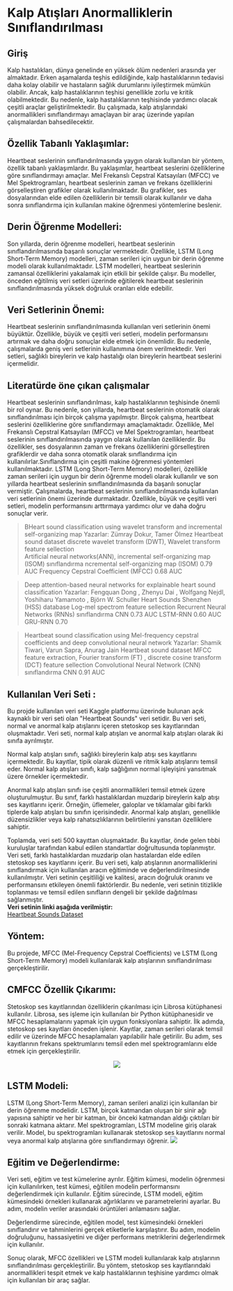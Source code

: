  # Kalp Atışları Anormalliklerin Sınıflandırılması
## Giriş
Kalp hastalıkları, dünya genelinde en yüksek ölüm nedenleri arasında yer almaktadır. Erken aşamalarda teşhis edildiğinde, kalp hastalıklarının tedavisi daha kolay olabilir ve hastaların sağlık durumlarını iyileştirmek mümkün olabilir. Ancak, kalp hastalıklarının teşhisi genellikle zorlu ve kritik olabilmektedir. Bu nedenle, kalp hastalıklarının teşhisinde yardımcı olacak çeşitli araçlar geliştirilmektedir. Bu çalışmada, kalp atışlarındaki anormallikleri sınıflandırmayı amaçlayan bir araç üzerinde yapılan çalışmalardan bahsedilecektir.

## Özellik Tabanlı Yaklaşımlar:
Heartbeat seslerinin sınıflandırılmasında yaygın olarak kullanılan bir yöntem, özellik tabanlı yaklaşımlardır. Bu yaklaşımlar, heartbeat seslerini özelliklerine göre sınıflandırmayı amaçlar. Mel Frekanslı Cepstral Katsayıları (MFCC) ve Mel Spektrogramları, heartbeat seslerinin zaman ve frekans özelliklerini görselleştiren grafikler olarak kullanılmaktadır. Bu grafikler, ses dosyalarından elde edilen özelliklerin bir temsili olarak kullanılır ve daha sonra sınıflandırma için kullanılan makine öğrenmesi yöntemlerine beslenir.
## Derin Öğrenme Modelleri:
Son yıllarda, derin öğrenme modelleri, heartbeat seslerinin sınıflandırılmasında başarılı sonuçlar vermektedir. Özellikle, LSTM (Long Short-Term Memory) modelleri, zaman serileri için uygun bir derin öğrenme modeli olarak kullanılmaktadır. LSTM modelleri, heartbeat seslerinin zamansal özelliklerini yakalamak için etkili bir şekilde çalışır. Bu modeller, önceden eğitilmiş veri setleri üzerinde eğitilerek heartbeat seslerinin sınıflandırılmasında yüksek doğruluk oranları elde edebilir.
## Veri Setlerinin Önemi:
Heartbeat seslerinin sınıflandırılmasında kullanılan veri setlerinin önemi büyüktür. Özellikle, büyük ve çeşitli veri setleri, modelin performansını artırmak ve daha doğru sonuçlar elde etmek için önemlidir. Bu nedenle, çalışmalarda geniş veri setlerinin kullanımına önem verilmektedir. Veri setleri, sağlıklı bireylerin ve kalp hastalığı olan bireylerin heartbeat seslerini içermelidir.
## Literatürde öne çıkan çalışmalar
Heartbeat seslerinin sınıflandırılması, kalp hastalıklarının teşhisinde önemli bir rol oynar. Bu nedenle, son yıllarda, heartbeat seslerinin otomatik olarak sınıflandırılması için birçok çalışma yapılmıştır. Birçok çalışma, heartbeat seslerini özelliklerine göre sınıflandırmayı amaçlamaktadır. Özellikle, Mel Frekanslı Cepstral Katsayıları (MFCC) ve Mel Spektrogramları, heartbeat seslerinin sınıflandırılmasında yaygın olarak kullanılan özelliklerdir. Bu özellikler, ses dosyalarının zaman ve frekans özelliklerini görselleştiren grafiklerdir ve daha sonra otomatik olarak sınıflandırma için kullanılırlar.Sınıflandırma için çeşitli makine öğrenmesi yöntemleri kullanılmaktadır. LSTM (Long Short-Term Memory) modelleri, özellikle zaman serileri için uygun bir derin öğrenme modeli olarak kullanılır ve son yıllarda heartbeat seslerinin sınıflandırılmasında da başarılı sonuçlar vermiştir. Çalışmalarda,  heartbeat seslerinin sınıflandırılmasında kullanılan veri setlerinin önemi üzerinde durmaktadır. Özellikle, büyük ve çeşitli veri setleri, modelin performansını arttırmaya yardımcı olur ve daha doğru sonuçlar verir.

> BHeart sound classification using wavelet transform and incremental self-organizing map
> Yazarlar: Zümray Dokur,  Tamer Ölmez
> Heartbeat sound dataset
> discrete wavelet transform (DWT), Wavelet transform feature sellection                         
> Artificial neural networks(ANN), incremental self-organizing map (ISOM) sınıflandırma
> ncremental self-organizing map (ISOM)  0.79 AUC
> Frequency Cepstral Coefficient (MFCC) 0.68 AUC

> Deep attention-based neural networks for explainable heart sound classification
> Yazarlar: Fengquan Dong , Zhenyu Dai , Wolfgang Nejdl, Yoshiharu Yamamoto , Björn W. Schuller 
> Heart Sounds Shenzhen (HSS) database 
>  Log-mel spectrom feature sellection Recurrent Neural Networks (RNNs) sınıflandırma
>  CNN 0.73 AUC
> LSTM-RNN 0.60 AUC
> GRU-RNN 0.70

> Heartbeat sound classification using Mel-frequency cepstral coefficients and deep convolutional neural network
> Yazarlar: Shamik Tiwari,  Varun Sapra, Anurag Jain
> Heartbeat sound dataset
> MFCC feature extraction, Fourier transform (FT) ,  discrete cosine transform (DCT) feature sellection
> Convolutional Neural Network (CNN) sınıflandırma
> CNN 0.91 AUC  

## Kullanılan Veri Seti :
Bu projde kullanılan veri seti Kaggle platformu üzerinde bulunan açık kaynaklı bir veri seti olan "Heartbeat Sounds" veri setidir. Bu veri seti, normal ve anormal kalp atışlarını içeren stetoskop ses kayıtlarından oluşmaktadır. Veri seti, normal kalp atışları ve anormal kalp atışları olarak iki sınıfa ayrılmıştır.

Normal kalp atışları sınıfı, sağlıklı bireylerin kalp atışı ses kayıtlarını içermektedir. Bu kayıtlar, tipik olarak düzenli ve ritmik kalp atışlarını temsil eder. Normal kalp atışları sınıfı, kalp sağlığının normal işleyişini yansıtmak üzere örnekler içermektedir.

Anormal kalp atışları sınıfı ise çeşitli anormallikleri temsil etmek üzere oluşturulmuştur. Bu sınıf, farklı hastalıklardan muzdarip bireylerin kalp atışı ses kayıtlarını içerir. Örneğin, üflemeler, galoplar ve tıklamalar gibi farklı tiplerde kalp atışları bu sınıfın içerisindedir. Anormal kalp atışları, genellikle düzensizlikler veya kalp rahatsızlıklarının belirtilerini yansıtan özelliklere sahiptir.

Toplamda, veri seti 500 kayıttan oluşmaktadır. Bu kayıtlar, önde gelen tıbbi kuruluşlar tarafından kabul edilen standartlar doğrultusunda toplanmıştır. Veri seti, farklı hastalıklardan muzdarip olan hastalardan elde edilen stetoskop ses kayıtlarını içerir. 
Bu veri seti, kalp atışlarının anormalliklerini sınıflandırmak için kullanılan aracın eğitiminde ve değerlendirilmesinde kullanılmıştır. Veri setinin çeşitliliği ve kalitesi, aracın doğruluk oranını ve performansını etkileyen önemli faktörlerdir. Bu nedenle, veri setinin titizlikle toplanması ve temsil edilen sınıfların dengeli bir şekilde dağıtılması sağlanmıştır.<br> **Veri setinin linki aşağıda verilmiştir:**<br>
<a href = "https://www.kaggle.com/datasets/kinguistics/heartbeat-sounds">Heartbeat Sounds Dataset </a>

## Yöntem:

Bu projede, MFCC (Mel-Frequency Cepstral Coefficients) ve LSTM (Long Short-Term Memory) modeli kullanılarak kalp atışlarının sınıflandırılması gerçekleştirilir.

## CMFCC Özellik Çıkarımı:
Stetoskop ses kayıtlarından özelliklerin çıkarılması için Librosa kütüphanesi kullanılır. Librosa, ses işleme için kullanılan bir Python kütüphanesidir ve MFCC hesaplamalarını yapmak için uygun fonksiyonlara sahiptir.
İlk adımda, stetoskop ses kayıtları önceden işlenir. Kayıtlar, zaman serileri olarak temsil edilir ve üzerinde MFCC hesaplamaları yapılabilir hale getirilir. Bu adım, ses kayıtlarının frekans spektrumlarını temsil eden mel spektrogramlarını elde etmek için gerçekleştirilir. <br>
<div align="center">
	<img src= "https://pub.mdpi-res.com/sensors/sensors-22-01521/article_deploy/html/images/sensors-22-01521-g003-550.jpg?1645001655">
</div>

## LSTM Modeli:
LSTM (Long Short-Term Memory), zaman serileri analizi için kullanılan bir derin öğrenme modelidir. LSTM, birçok katmandan oluşan bir sinir ağı yapısına sahiptir ve her bir katman, bir önceki katmandan aldığı çıktıları bir sonraki katmana aktarır.
Mel spektrogramları, LSTM modeline giriş olarak verilir. Model, bu spektrogramları kullanarak stetoskop ses kayıtlarını normal veya anormal kalp atışlarına göre sınıflandırmayı öğrenir.
<img src="https://upload.wikimedia.org/wikipedia/commons/thumb/9/93/LSTM_Cell.svg/1920px-LSTM_Cell.svg.png">
## Eğitim ve Değerlendirme:
Veri seti, eğitim ve test kümelerine ayrılır. Eğitim kümesi, modelin öğrenmesi için kullanılırken, test kümesi, eğitilen modelin performansını değerlendirmek için kullanılır.
Eğitim sürecinde, LSTM modeli, eğitim kümesindeki örnekleri kullanarak ağırlıklarını ve parametrelerini ayarlar. Bu adım, modelin veriler arasındaki örüntüleri anlamasını sağlar.

Değerlendirme sürecinde, eğitilen model, test kümesindeki örnekleri sınıflandırır ve tahminlerini gerçek etiketlerle karşılaştırır. Bu adım, modelin doğruluğunu, hassasiyetini ve diğer performans metriklerini değerlendirmek için kullanılır.

Sonuç olarak, MFCC özellikleri ve LSTM modeli kullanılarak kalp atışlarının sınıflandırılması gerçekleştirilir. Bu yöntem, stetoskop ses kayıtlarındaki anormallikleri tespit etmek ve kalp hastalıklarının teşhisine yardımcı olmak için kullanılan bir araç sağlar.

